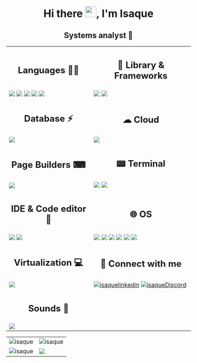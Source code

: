<h1 align="center">Hi there <img src="https://raw.githubusercontent.com/kaueMarques/kaueMarques/master/hi.gif" width="30px">, I'm Isaque</h1>
<h2 align="center">Systems analyst 🤖</h2>
<table>
  <tr>
<td align="center"> <h2 >Languages 👨‍💻 </h2> </td>
<td align="center"> <h2>👾 Library & Frameworks</h2> </td>
  </tr>
  <tr>
    <td>
        <img src="https://img.shields.io/badge/HTML5-E34F26?style=for-the-badge&logo=html5&logoColor=white"/>
        <img src="https://img.shields.io/badge/CSS3-1572B6?style=for-the-badge&logo=css3&logoColor=white"/>
        <img src="https://img.shields.io/badge/JavaScript-323330?style=for-the-badge&logo=javascript&logoColor=F7DF1E"/> 
        <img src="https://img.shields.io/badge/Java-ED8B00?style=for-the-badge&logo=java&logoColor=white"/>
        <img src="https://img.shields.io/badge/C%2B%2B-00599C?style=for-the-badge&logo=c%2B%2B&logoColor=white"/>
    </td>
    <td>
        <img src="https://img.shields.io/badge/React-20232A?style=for-the-badge&logo=react&logoColor=61DAFB"/>
        <img src="https://img.shields.io/badge/Spring-6DB33F?style=for-the-badge&logo=spring&logoColor=white"/>    
    </td>
  </tr>
  <tr>
<td align="center"> <h2 >Database ⚡</h2> </td>
<td align="center"> <h2>☁ Cloud </h2> </td>
  </tr>
  <tr>
    <td>
    <img src="https://img.shields.io/badge/PostgreSQL-316192?style=for-the-badge&logo=postgresql&logoColor=white" />
    </td>
    <td>
    <img src="https://img.shields.io/badge/Amazon_AWS-FF9900?style=for-the-badge&logo=amazonaws&logoColor=white"/>  
    </td>
  </tr>
  <tr>
<td align="center"> <h2 >Page Builders ⌨</h2> </td>
<td align="center"> <h2>📟 Terminal </h2> </td>
  </tr>
  <tr>
    <td>
    <img src="https://img.shields.io/badge/Wordpress-21759B?style=for-the-badge&logo=wordpress&logoColor=white" />
    </td>
    <td>
    <img src="https://img.shields.io/badge/GIT-E44C30?style=for-the-badge&logo=git&logoColor=white" />
    <img src="https://img.shields.io/badge/powershell-5391FE?style=for-the-badge&logo=powershell&logoColor=white" />
    </td>
  </tr>
  <tr>
<td align="center"> <h2 >IDE & Code editor 🧠</h2> </td>
<td align="center"> <h2>🌐 OS</h2> </td>
  </tr>
  <tr>
    <td>
    <img src="https://img.shields.io/badge/Visual_Studio_Code-0078D4?style=for-the-badge&logo=visual%20studio%20code&logoColor=white"/>
    <img src="https://img.shields.io/badge/sublime_text-%23575757.svg?&style=for-the-badge&logo=sublime-text&logoColor=important" />
    </td>
    <td>
    <img src="https://img.shields.io/badge/Android-3DDC84?style=for-the-badge&logo=android&logoColor=white" />
    <img src="https://img.shields.io/badge/Windows-0078D6?style=for-the-badge&logo=windows&logoColor=white" />
    <img src="https://img.shields.io/badge/mac%20os-000000?style=for-the-badge&logo=apple&logoColor=white"/>
    <img src="https://img.shields.io/badge/Linux-FCC624?style=for-the-badge&logo=linux&logoColor=black" />
    <img src="https://img.shields.io/badge/Ubuntu-E95420?style=for-the-badge&logo=ubuntu&logoColor=white" />
    <img src="https://img.shields.io/badge/Linux_Mint-87CF3E?style=for-the-badge&logo=linux-mint&logoColor=white"/>
    </td>
  </tr>
  <tr>
<td align="center"> <h2 >Virtualization 💻</h2> </td>
<td align="center"> <h2>👥 Connect with me</h2> </td>
  </tr>
  <tr>
    <td>
    <img src="https://img.shields.io/badge/VirtualBox-21416b?style=for-the-badge&logo=VirtualBox&logoColor=white" />
    </td>
    <td>
    <a href="https://www.linkedin.com/in/isaquepemasi/" target="blank"><img align="center" src="https://img.shields.io/badge/LinkedIn-0077B5?style=for-the-badge&logo=linkedin&logoColor=white" alt="isaquelinkedin" /></a>
    <a href="https://discord.gg/N75xwBBwh6" target="blank"><img align="center" src=https://img.shields.io/badge/Discord-7289DA?style=for-the-badge&logo=discord&logoColor=white alt="isaqueDiscord" /></a>
    </td>
  </tr>
  <tr>
<td align="center"> <h2 >Sounds 🎵</h2> </td>
  </tr>
  <tr>
    <td>
    <a href="https://open.spotify.com/playlist/3cUTrHqi1439w3FZUbGToK" target="blank"><img src="https://img.shields.io/badge/Spotify-1ED760?&style=for-the-badge&logo=spotify&logoColor=white" />
    </td>
  </tr>
</table>

<table>
<tr>
<td> <img src="https://github-readme-stats.vercel.app/api/top-langs/?username=IsaquePemasi&layout=compact" alt="isaque" />
</td>    
<td> <img src="https://github-readme-stats.vercel.app/api?username=IsaquePemasi&show_icons=true&count_private=true&theme=tokyonight&hide=stars" alt="isaque" />
</td>
</tr>
<tr>
<td> <img src="https://github-readme-streak-stats.herokuapp.com/?user=IsaquePemasi&theme=tokyonight" alt="isaque" />
</td>    
<td> 
<img src="https://github-profile-summary-cards.vercel.app/api/cards/profile-details?username=IsaquePemasi&theme=vue" />
</td>
</tr>
</table>
